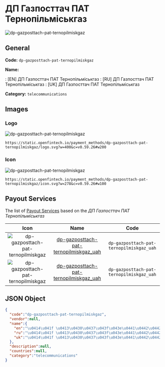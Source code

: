 
# ДП Газпосттач ПАТ Тернопільміськгаз 
![dp-gazposttach-pat-ternopilmiskgaz](https://static.openfintech.io/payment_methods/dp-gazposttach-pat-ternopilmiskgaz/logo.svg?w=400&c=v0.59.26#w200)  

## General 
**Code:** `dp-gazposttach-pat-ternopilmiskgaz` 
 
**Name:** 
 
:	[EN] ДП Газпосттач ПАТ Тернопільміськгаз 
:	[RU] ДП Газпосттач ПАТ Тернопільміськгаз 
:	[UK] ДП Газпосттач ПАТ Тернопільміськгаз 
 
**Category:** `telecommunications` 
 

## Images 

### Logo 
![dp-gazposttach-pat-ternopilmiskgaz](https://static.openfintech.io/payment_methods/dp-gazposttach-pat-ternopilmiskgaz/logo.svg?w=400&c=v0.59.26#w200)  

```
https://static.openfintech.io/payment_methods/dp-gazposttach-pat-ternopilmiskgaz/logo.svg?w=400&c=v0.59.26#w200
```  

### Icon 
![dp-gazposttach-pat-ternopilmiskgaz](https://static.openfintech.io/payment_methods/dp-gazposttach-pat-ternopilmiskgaz/icon.svg?w=278&c=v0.59.26#w100)  

```
https://static.openfintech.io/payment_methods/dp-gazposttach-pat-ternopilmiskgaz/icon.svg?w=278&c=v0.59.26#w100
```  

## Payout Services 
 
The list of [Payout Services](/payout-services/) based on the _ДП Газпосттач ПАТ Тернопільміськгаз_ 

|Icon|Name|Code| 
|:---:|:---:|:---:| 
|![dp-gazposttach-pat-ternopilmiskgaz](https://static.openfintech.io/payout_methods/dp-gazposttach-pat-ternopilmiskgaz/icon.png?w=278&c=v0.59.26#w40) |[dp-gazposttach-pat-ternopilmiskgaz_uah](/payout-services/dp-gazposttach-pat-ternopilmiskgaz_uah/)|`dp-gazposttach-pat-ternopilmiskgaz_uah`| 
|![dp-gazposttach-pat-ternopilmiskgaz](https://static.openfintech.io/payout_methods/dp-gazposttach-pat-ternopilmiskgaz/icon.png?w=278&c=v0.59.26#w40) |[dp-gazposttach-pat-ternopilmiskgaz_uah](/payout-services/dp-gazposttach-pat-ternopilmiskgaz_uah/)|`dp-gazposttach-pat-ternopilmiskgaz_uah`| 
 

## JSON Object 

```json
{
  "code":"dp-gazposttach-pat-ternopilmiskgaz",
  "vendor":null,
  "name":{
    "en":"\u0414\u041f \u0413\u0430\u0437\u043f\u043e\u0441\u0442\u0442\u0430\u0447 \u041f\u0410\u0422 \u0422\u0435\u0440\u043d\u043e\u043f\u0456\u043b\u044c\u043c\u0456\u0441\u044c\u043a\u0433\u0430\u0437",
    "ru":"\u0414\u041f \u0413\u0430\u0437\u043f\u043e\u0441\u0442\u0442\u0430\u0447 \u041f\u0410\u0422 \u0422\u0435\u0440\u043d\u043e\u043f\u0456\u043b\u044c\u043c\u0456\u0441\u044c\u043a\u0433\u0430\u0437",
    "uk":"\u0414\u041f \u0413\u0430\u0437\u043f\u043e\u0441\u0442\u0442\u0430\u0447 \u041f\u0410\u0422 \u0422\u0435\u0440\u043d\u043e\u043f\u0456\u043b\u044c\u043c\u0456\u0441\u044c\u043a\u0433\u0430\u0437"
  },
  "description":null,
  "countries":null,
  "category":"telecommunications"
}
```  
